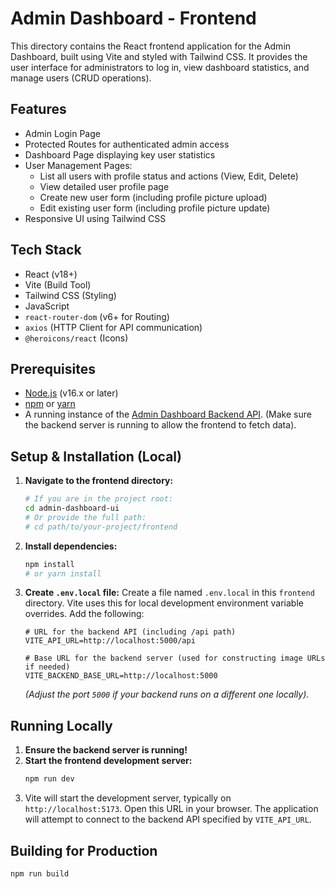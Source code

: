 # Admin Dashboard - Frontend

This directory contains the React frontend application for the Admin Dashboard, built using Vite and styled with Tailwind CSS. It provides the user interface for administrators to log in, view dashboard statistics, and manage users (CRUD operations).

## Features

*   Admin Login Page
*   Protected Routes for authenticated admin access
*   Dashboard Page displaying key user statistics
*   User Management Pages:
    *   List all users with profile status and actions (View, Edit, Delete)
    *   View detailed user profile page
    *   Create new user form (including profile picture upload)
    *   Edit existing user form (including profile picture update)
*   Responsive UI using Tailwind CSS

## Tech Stack

*   React (v18+)
*   Vite (Build Tool)
*   Tailwind CSS (Styling)
*   JavaScript
*   `react-router-dom` (v6+ for Routing)
*   `axios` (HTTP Client for API communication)
*   `@heroicons/react` (Icons)

## Prerequisites

*   [Node.js](https://nodejs.org/) (v16.x or later)
*   [npm](https://www.npmjs.com/) or [yarn](https://yarnpkg.com/)
*   A running instance of the [Admin Dashboard Backend API](../backend). (Make sure the backend server is running to allow the frontend to fetch data).

## Setup & Installation (Local)

1.  **Navigate to the frontend directory:**
    ```bash
    # If you are in the project root:
    cd admin-dashboard-ui
    # Or provide the full path:
    # cd path/to/your-project/frontend
    ```
2.  **Install dependencies:**
    ```bash
    npm install
    # or yarn install
    ```
3.  **Create `.env.local` file:**
    Create a file named `.env.local` in this `frontend` directory. Vite uses this for local development environment variable overrides. Add the following:
    ```dotenv
    # URL for the backend API (including /api path)
    VITE_API_URL=http://localhost:5000/api

    # Base URL for the backend server (used for constructing image URLs if needed)
    VITE_BACKEND_BASE_URL=http://localhost:5000
    ```
    *(Adjust the port `5000` if your backend runs on a different one locally).*

## Running Locally

1.  **Ensure the backend server is running!**
2.  **Start the frontend development server:**
    ```bash
    npm run dev
    ```
3.  Vite will start the development server, typically on `http://localhost:5173`. Open this URL in your browser. The application will attempt to connect to the backend API specified by `VITE_API_URL`.

## Building for Production

```bash
npm run build
